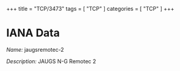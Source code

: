 +++
title = "TCP/3473"
tags = [ "TCP" ]
categories = [ "TCP" ]
+++

# IANA Data

_Name:_ jaugsremotec-2

_Description:_ JAUGS N-G Remotec 2

